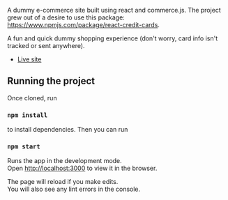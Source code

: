 A dummy e-commerce site built using react and commerce.js. The project grew out of a desire to use this package: https://www.npmjs.com/package/react-credit-cards.

A fun and quick dummy shopping experience (don't worry, card info isn't tracked or sent anywhere).


- [Live site](https://e-commerce-1bb99.web.app//)

## Running the project

Once cloned, run 

### `npm install`

to install dependencies. Then you can run 

### `npm start`

Runs the app in the development mode.\
Open [http://localhost:3000](http://localhost:3000) to view it in the browser.

The page will reload if you make edits.\
You will also see any lint errors in the console.
